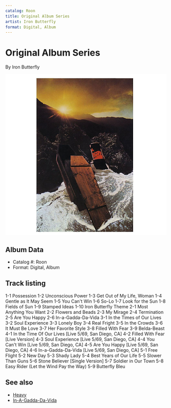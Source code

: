```yaml
---
catalog: Roon
title: Original Album Series
artist: Iron Butterfly
format: Digital, Album
---
```


# Original Album Series

By Iron Butterfly

![](../../assets/albumcovers/Iron_Butterfly-Original_Album_Series.png)

## Album Data

- Catalog #: Roon
- Format: Digital, Album


## Track listing


1-1 Possession
1-2 Unconscious Power
1-3 Get Out of My Life, Woman
1-4 Gentle as It May Seem
1-5 You Can't Win
1-6 So-Lo
1-7 Look for the Sun
1-8 Fields of Sun
1-9 Stamped Ideas
1-10 Iron Butterfly Theme
2-1 Most Anything You Want
2-2 Flowers and Beads
2-3 My Mirage
2-4 Termination
2-5 Are You Happy
2-6 In-a-Gadda-Da-Vida
3-1 In the Times of Our Lives
3-2 Soul Experience
3-3 Lonely Boy
3-4 Real Fright
3-5 In the Crowds
3-6 It Must Be Love
3-7 Her Favorite Style
3-8 Filled With Fear
3-9 Belda-Beast
4-1 In the Time Of Our Lives [Live 5/69, San Diego, CA]
4-2 Filled With Fear [Live Version]
4-3 Soul Experience [Live 5/69, San Diego, CA]
4-4 You Can't Win [Live 5/69, San Diego, CA]
4-5 Are You Happy [Live 5/69, San Diego, CA]
4-6 In-a-Gadda-Da-Vida [Live 5/69, San Diego, CA]
5-1 Free Flight
5-2 New Day
5-3 Shady Lady
5-4 Best Years of Our Life
5-5 Slower Than Guns
5-6 Stone Believer [Single Version]
5-7 Soldier in Our Town
5-8 Easy Rider (Let the Wind Pay the Way)
5-9 Butterfly Bleu


## See also

- [Heavy](Heavy.md)
- [In-A-Gadda-Da-Vida](In-A-Gadda-Da-Vida.md)
